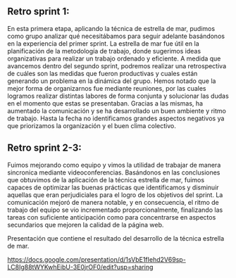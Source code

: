 ## Retro sprint 1: 

En esta primera etapa, aplicando la técnica de estrella de mar, pudimos como grupo analizar qué necesitábamos para seguir adelante basándonos en la experiencia del primer sprint.
La estrella de mar fue útil en la planificación de la metodología de trabajo, donde sugerimos ideas organizativas para realizar un trabajo ordenado y eficiente. A medida que avancemos dentro del segundo sprint, podremos realizar una retrospectiva de cuáles son las medidas que fueron productivas y cuales están generando un problema en la dinámica del grupo.
Hemos notado que la mejor forma de organizarnos fue mediante reuniones, por las cuales logramos realizar distintas labores de forma conjunta y solucionar las dudas en el momento que estas se presentaban. Gracias a las mismas, ha aumentado la comunicación y se ha desarrollado un buen  ambiente y ritmo de trabajo. Hasta la fecha no identificamos grandes aspectos negativos ya que priorizamos la organización y el buen clima colectivo.


## Retro sprint 2-3: 

Fuimos mejorando como equipo y vimos la utilidad de trabajar de manera sincronica mediante videoconferencias. Basándonos en las conclusiones que obtuvimos de la aplicación de la técnica estrella de mar, fuimos capaces de optimizar las buenas prácticas que identificamos y disminuir aquellas que eran perjudiciales para el logro de los objetivos del sprint. 
La comunicación mejoró de manera notable, y en consecuencia, el ritmo de trabajo del equipo se vio incrementado proporcionalmente, finalizando las tareas con suficiente anticipación como para concentrarse en aspectos secundarios que mejoren la calidad de la página web. 


Presentación que contiene el resultado del desarrollo de la técnica estrella de mar.

https://docs.google.com/presentation/d/1sVbE1fIehd2V69sp-LC8Ig88tWYKwhEibU-3E0jrOF0/edit?usp=sharing
